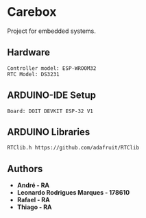 # Carebox
Project for embedded systems.
## Hardware
```
Controller model: ESP-WROOM32
RTC Model: DS3231
```

## ARDUINO-IDE Setup
```
Board: DOIT DEVKIT ESP-32 V1
```

## ARDUINO Libraries
```
RTClib.h https://github.com/adafruit/RTClib
```
## Authors

* **André - RA** 
* **Leonardo Rodrigues Marques - 178610** 
* **Rafael - RA** 
* **Thiago - RA** 